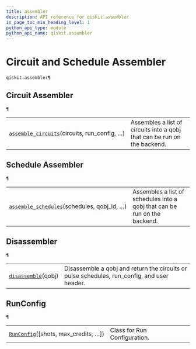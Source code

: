 ```yaml
---
title: assembler
description: API reference for qiskit.assembler
in_page_toc_min_heading_level: 1
python_api_type: module
python_api_name: qiskit.assembler
---
```


<span id="module-qiskit.assembler" />

<span id="qiskit-assembler" />

# Circuit and Schedule Assembler

<span id="module-qiskit.assembler" />

`qiskit.assembler¶`

## Circuit Assembler

<span id="module-qiskit.assembler" />

`¶`

|                                                                                                                                                             |                                                                          |
| ----------------------------------------------------------------------------------------------------------------------------------------------------------- | ------------------------------------------------------------------------ |
| [`assemble_circuits`](qiskit.assembler.assemble_circuits#qiskit.assembler.assemble_circuits "qiskit.assembler.assemble_circuits")(circuits, run\_config, …) | Assembles a list of circuits into a qobj that can be run on the backend. |

## Schedule Assembler

<span id="module-qiskit.assembler" />

`¶`

|                                                                                                                                                               |                                                                           |
| ------------------------------------------------------------------------------------------------------------------------------------------------------------- | ------------------------------------------------------------------------- |
| [`assemble_schedules`](qiskit.assembler.assemble_schedules#qiskit.assembler.assemble_schedules "qiskit.assembler.assemble_schedules")(schedules, qobj\_id, …) | Assembles a list of schedules into a qobj that can be run on the backend. |

## Disassembler

<span id="module-qiskit.assembler" />

`¶`

|                                                                                                                 |                                                                                              |
| --------------------------------------------------------------------------------------------------------------- | -------------------------------------------------------------------------------------------- |
| [`disassemble`](qiskit.assembler.disassemble#qiskit.assembler.disassemble "qiskit.assembler.disassemble")(qobj) | Disassemble a qobj and return the circuits or pulse schedules, run\_config, and user header. |

## RunConfig

<span id="module-qiskit.assembler" />

`¶`

|                                                                                                                              |                              |
| ---------------------------------------------------------------------------------------------------------------------------- | ---------------------------- |
| [`RunConfig`](qiskit.assembler.RunConfig#qiskit.assembler.RunConfig "qiskit.assembler.RunConfig")(\[shots, max\_credits, …]) | Class for Run Configuration. |

